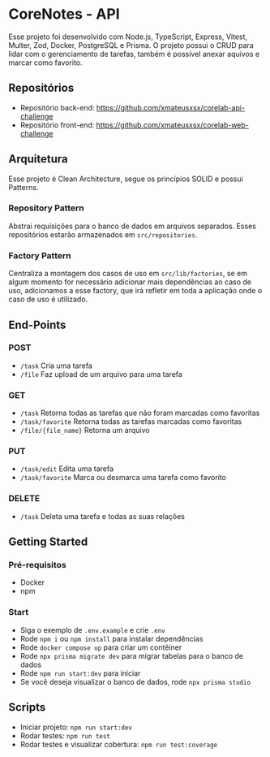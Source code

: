 # CoreNotes - API

Esse projeto foi desenvolvido com Node.js, TypeScript, Express, Vitest, Multer, Zod, Docker, PostgreSQL e Prisma. O projeto possui o CRUD para lidar com o gerenciamento de tarefas, também é possível anexar aquivos e marcar como favorito.

## Repositórios

- Repositório back-end: https://github.com/xmateusxsx/corelab-api-challenge
- Repositório front-end: https://github.com/xmateusxsx/corelab-web-challenge

## Arquitetura

Esse projeto é Clean Architecture, segue os princípios SOLID e possui Patterns.

### Repository Pattern
Abstrai requisições para o banco de dados em arquivos separados. Esses repositórios estarão armazenados em `src/repositories`.

### Factory Pattern
Centraliza a montagem dos casos de uso em `src/lib/factories`, se em algum momento for necessário adicionar mais dependências ao caso de uso, adicionamos a esse factory, que irá refletir em toda a aplicação onde o caso de uso é utilizado.

## End-Points

### POST
- `/task` Cria uma tarefa
- `/file` Faz upload de um arquivo para uma tarefa

### GET
- `/task` Retorna todas as tarefas que não foram marcadas como favoritas
- `/task/favorite` Retorna todas as tarefas marcadas como favoritas
- `/file/{file_name}` Retorna um arquivo

### PUT
- `/task/edit` Edita uma tarefa
- `/task/favorite` Marca ou desmarca uma tarefa como favorito

### DELETE
- `/task` Deleta uma tarefa e todas as suas relações

## Getting Started

### Pré-requisitos
- Docker
- npm

### Start
- Siga o exemplo de `.env.example` e crie `.env`
- Rode `npm i` ou `npm install` para instalar dependências
- Rode `docker compose up` para criar um contêiner
- Rode `npx prisma migrate dev` para migrar tabelas para o banco de dados
- Rode `npm run start:dev` para iniciar
- Se você deseja visualizar o banco de dados, rode `npx prisma studio`

## Scripts

- Iniciar projeto: `npm run start:dev`
- Rodar testes: `npm run test`
- Rodar testes e visualizar cobertura: `npm run test:coverage`
